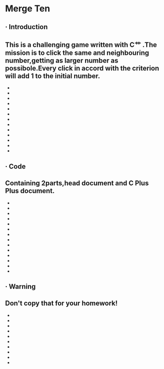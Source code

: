 # Merge Ten
## · Introduction
 This is a challenging game written with C艹 .The mission is to click the same and neighbouring number,getting as larger number as possibole.Every click in accord with the criterion will add 1 to the initial number.
-
-
-
-
-
-
-
-
-
-
-
-
-
-
## · Code
 Containing 2parts,head document and C Plus Plus document.
-
-
-
-
-
-
-
-
-
-
-
-
-
-
-
## · Warning
 Don't copy that for your homework!
-
-
-
-
-
-
-
-
-
-
-
